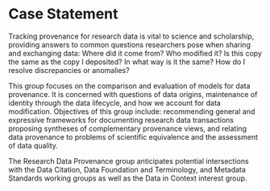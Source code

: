 # Case Statement
Tracking provenance for research data is vital to science and scholarship, providing answers to common questions researchers pose when sharing and exchanging data: Where did it come from? Who modified it? Is this copy the same as the copy I deposited? In what way is it the same? How do I resolve discrepancies or anomalies?

This group focuses on the comparison and evaluation of models for data provenance. It is concerned with questions of data origins, maintenance of identity through the data lifecycle, and how we account for data modification. Objectives of this group include: recommending general and expressive frameworks for documenting research data transactions proposing syntheses of complementary provenance views, and relating data provenance to problems of scientific equivalence and the assessment of data quality.

The Research Data Provenance group anticipates potential intersections with the Data Citation, Data Foundation and Terminology, and Metadata Standards working groups as well as the Data in Context interest group.
